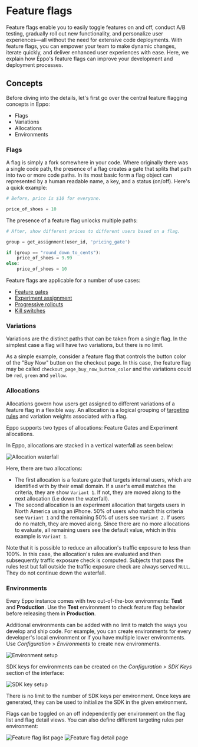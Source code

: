 # Feature flags

Feature flags enable you to easily toggle features on and off, conduct A/B testing, gradually roll out new functionality, and personalize user experiences—all without the need for extensive code deployments.
With feature flags, you can empower your team to make dynamic changes, iterate quickly, and deliver enhanced user experiences with ease.
Here, we explain how Eppo's feature flags can improve your development and deployment processes.

## Concepts

Before diving into the details, let's first go over the central feature flagging concepts in Eppo:

- Flags
- Variations
- Allocations
- Environments

### Flags

A flag is simply a fork somewhere in your code. Where originally there was a single code path, the presence of a flag creates a gate that splits that path into two or more code paths. In its most basic form a flag object can represented by a human readable name, a key, and a status (on/off). Here's a quick example:

```python
# Before, price is $10 for everyone.

price_of_shoes = 10
```

The presence of a feature flag unlocks multiple paths:

```python
# After, show different prices to different users based on a flag.

group = get_assignment(user_id, 'pricing_gate')

if (group == "round_down_to_cents"):
    price_of_shoes = 9.99
else:
    price_of_shoes = 10
```

Feature flags are applicable for a number of use cases:
- [Feature gates](/feature-flagging/feature-gates)
- [Experiment assignment](/feature-flagging/experiment-assignment)
- [Progressive rollouts](/feature-flagging/progressive-rollouts)
- [Kill switches](/feature-flagging/kill-switches)

### Variations

Variations are the distinct paths that can be taken from a single flag. In the simplest case a flag will have two variations, but there is no limit.

As a simple example, consider a feature flag that controls the button color of the "Buy Now" button on the checkout page.
In this case, the feature flag may be called `checkout_page_buy_now_button_color` and the variations could be `red`, `green` and `yellow`.

### Allocations

Allocations govern how users get assigned to different variations of a feature flag in a flexible way.
An allocation is a logical grouping of [targeting rules](/feature-flagging/targeting) and variation weights associated with a flag.

Eppo supports two types of allocations: Feature Gates and Experiment allocations.

In Eppo, allocations are stacked in a vertical waterfall as seen below:

![Allocation waterfall](/img/feature-flagging/waterfall.png)

Here, there are two allocations:

- The first allocation is a feature gate that targets internal users, which are identified with by their email domain. If a user's email matches the criteria, they are show `Variant 1`. If not, they are moved along to the next allocation (i.e down the waterfall).
- The second allocation is an experiment allocation that targets users in North America using an iPhone. 50% of users who match this criteria see `Variant 1` and the remaining 50% of users see `Variant 2`. If users do no match, they are moved along. Since there are no more allocations to evaluate, all remaining users see the default value, which in this example is `Variant 1`.

Note that it is possible to reduce an allocation's traffic exposure to less than 100%. In this case, the allocation's rules are evaluated and then subsequently traffic exposure check is computed. Subjects that pass the rules test but fall outside the traffic exposure check are always served `NULL`. They do not continue down the waterfall.

### Environments

Every Eppo instance comes with two out-of-the-box environments: **Test** and **Production**.  Use the **Test** environment to check feature flag behavior before releasing them in **Production**.

Additional environments can be added with no limit to match the ways you develop and ship code. For example, you can create environments for every developer's local environment or if you have multiple lower environments. Use _Configuration > Environments_ to create new environments.

![Environment setup](/img/feature-flagging/environments/environment-setup.png)

SDK keys for environments can be created on the _Configuration > SDK Keys_ section of the interface:

![SDK key setup](/img/feature-flagging/environments/sdk-keys.png)

There is no limit to the number of SDK keys per environment. Once keys are generated, they can be used to initialize the SDK in the given environment.

Flags can be toggled on an off independently per environment on the flag list and flag detail views. You can also define different targeting rules per environment:

![Feature flag list page](/img/feature-flagging/environments/ff-list-page.png)
![Feature flag detail page](/img/feature-flagging/environments/ff-detail-page.png)
